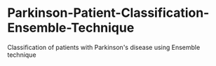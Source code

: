 # Parkinson-Patient-Classification-Ensemble-Technique
Classification of patients with Parkinson's disease using Ensemble technique
